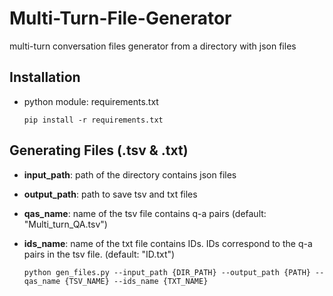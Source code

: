 # Multi-Turn-File-Generator
multi-turn conversation files generator from a directory with json files

## Installation
- python module: requirements.txt
  
  ```
  pip install -r requirements.txt
  ```
## Generating Files (.tsv & .txt)
- **input_path**: path of the directory contains json files
- **output_path**: path to save tsv and txt files
- **qas_name**: name of the tsv file contains q-a pairs (default: "Multi_turn_QA.tsv")
- **ids_name**: name of the txt file contains IDs. IDs correspond to the q-a pairs in the tsv file. (default: "ID.txt")
  
  ```
  python gen_files.py --input_path {DIR_PATH} --output_path {PATH} --qas_name {TSV_NAME} --ids_name {TXT_NAME}
  ```
